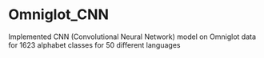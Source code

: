# Omniglot_CNN
Implemented CNN (Convolutional Neural Network) model on Omniglot data for 1623 alphabet classes for 50 different languages
